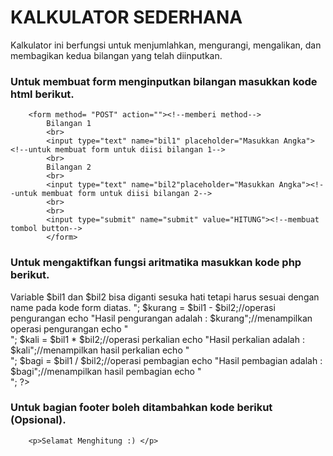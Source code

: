 # KALKULATOR SEDERHANA
Kalkulator ini berfungsi untuk menjumlahkan, mengurangi, mengalikan, dan membagikan kedua bilangan yang telah diinputkan.

### Untuk membuat form menginputkan bilangan masukkan kode html berikut.
        <form method= "POST" action=""><!--memberi method-->
            Bilangan 1
            <br> 
            <input type="text" name="bil1" placeholder="Masukkan Angka"><!--untuk membuat form untuk diisi bilangan 1-->
            <br>
            Bilangan 2
            <br>
            <input type="text" name="bil2"placeholder="Masukkan Angka"><!--untuk membuat form untuk diisi bilangan 2-->
            <br>
            <br>
            <input type="submit" name="submit" value="HITUNG"><!--membuat tombol button-->
            </form>
  ### Untuk mengaktifkan fungsi aritmatika masukkan kode php berikut.
  Variable $bil1 dan $bil2 bisa diganti sesuka hati tetapi harus sesuai dengan name pada kode form diatas.
          <?php
            $bil1 =$_POST['bil1'];//memberi variabel pada bilangan 1
            $bil2 =$_POST['bil2'];//memberi variabel pada bilangan 2
            $jumlah = $bil1 + $bil2;//operasi penjumlahan
            echo "Hasil penjumlahan adalah : $jumlah";//menampilkan operasi penjumlahan
            echo "<br>";
            $kurang = $bil1 - $bil2;//operasi pengurangan
            echo "Hasil pengurangan adalah : $kurang";//menampilkan operasi pengurangan
            echo "<br>";
            $kali = $bil1 * $bil2;//operasi perkalian
            echo "Hasil perkalian adalah : $kali";//menampilkan hasil perkalian
            echo "<br>";
            $bagi = $bil1 / $bil2;//operasi pembagian
            echo "Hasil pembagian adalah : $bagi";//menampilkan hasil pembagian
            echo "<br>";
        ?>
### Untuk bagian footer boleh ditambahkan kode berikut (Opsional).
        <p>Selamat Menghitung :) </p>
